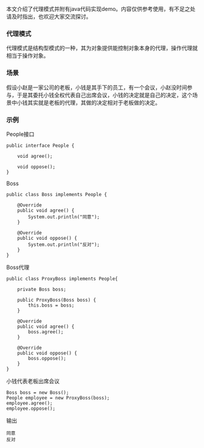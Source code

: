本文介绍了代理模式并附有java代码实现demo。内容仅供参考使用，有不足之处请及时指出，也欢迎大家交流探讨。

### 代理模式

代理模式是结构型模式的一种，其为对象提供能控制对象本身的代理，操作代理就相当于操作对象。

### 场景

假设小赵是一家公司的老板，小钱是其手下的员工，有一个会议，小赵没时间参与，于是其委托小钱全权代表自己出席会议，小钱的决定就是自己的决定，这个场景中小钱其实就是老板的代理，其做的决定相对于老板做的决定。

### 示例

People接口

```
public interface People {

    void agree();

    void oppose();
}
```

Boss

```
public class Boss implements People {

    @Override
    public void agree() {
        System.out.println("同意");
    }

    @Override
    public void oppose() {
        System.out.println("反对");
    }
}
```

Boss代理

```
public class ProxyBoss implements People{

    private Boss boss;

    public ProxyBoss(Boss boss) {
        this.boss = boss;
    }

    @Override
    public void agree() {
        boss.agree();
    }

    @Override
    public void oppose() {
        boss.oppose();
    }
}
```

小钱代表老板出席会议

```
Boss boss = new Boss();
People employee = new ProxyBoss(boss);
employee.agree();
employee.oppose();
```

输出

```
同意
反对
```